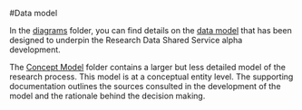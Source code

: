 
#Data model

In the [diagrams](https://github.com/JiscRDSS/rdss-canonical-data-model/tree/master/Data-Model/Diagrams) folder, you can find details on the [data model](https://github.com/JiscRDSS/rdss-canonical-data-model/tree/master/Data-Model/Diagrams/alpha-model) that has been designed to underpin the Research Data Shared Service alpha development.  

The [Concept Model](https://github.com/JiscRDSS/rdss-canonical-data-model/tree/master/Data-Model/Diagrams/Concept-model) folder contains a larger but less detailed model of the research process. This model is at a conceptual entity level. The supporting documentation outlines the sources consulted in the development of the model and the rationale behind the decision making.
